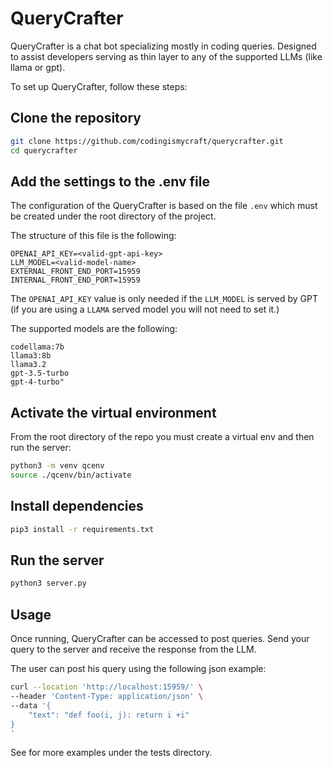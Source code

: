 # QueryCrafter

QueryCrafter is a chat bot specializing mostly in  coding queries. Designed to
assist developers serving as thin layer to any of the supported LLMs (like
llama or gpt).

To set up QueryCrafter, follow these steps:

## Clone the repository
   ```sh
   git clone https://github.com/codingismycraft/querycrafter.git
   cd querycrafter
   ```

## Add the settings to the .env file

The configuration of the QueryCrafter is based on the file `.env` which must be
created under the root directory of the project.

The structure of this file is the following:

```
OPENAI_API_KEY=<valid-gpt-api-key>
LLM_MODEL=<valid-model-name>
EXTERNAL_FRONT_END_PORT=15959
INTERNAL_FRONT_END_PORT=15959
```

The `OPENAI_API_KEY` value is only needed if the `LLM_MODEL` is served by GPT
(if you are using a `LLAMA` served model you will not need to set it.)

The supported models are the following:

```
codellama:7b
llama3:8b
llama3.2
gpt-3.5-turbo
gpt-4-turbo"
```

## Activate the virtual environment

From the root directory of the repo you must create a virtual env and then run
the server:

```sh
python3 -m venv qcenv
source ./qcenv/bin/activate
```

## Install dependencies

```sh
pip3 install -r requirements.txt
```

## Run the server

```sh
python3 server.py
```


## Usage
Once running, QueryCrafter can be accessed to post queries. Send your
query to the server and receive the response from the LLM.

The user can post his query using the following json example:

```bash
curl --location 'http://localhost:15959/' \
--header 'Content-Type: application/json' \
--data '{
    "text": "def foo(i, j): return i +i"
}
'
```

See for more examples under the tests directory.

